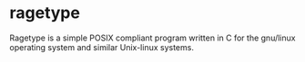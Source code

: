 # ragetype

Ragetype is a simple POSIX compliant program written in C for the gnu/linux operating system and similar Unix-linux systems.